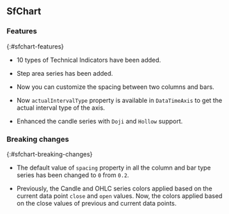 ## SfChart


### Features

{:#sfchart-features}

* 10 types of Technical Indicators have been added.

* Step area series has been added.

* Now you can customize the spacing between two columns and bars.

* Now `actualIntervalType` property is available in `DataTimeAxis` to get the actual interval type of the axis.

* Enhanced the candle series with `Doji` and `Hollow` support.

### Breaking changes

{:#sfchart-breaking-changes}

* The default value of `spacing` property in all the column and bar type series has been changed to `0` from `0.2`.

* Previously, the Candle and OHLC series colors applied based on the current data point `close` and `open` values. Now, the colors applied based on the close values of previous and current data points.